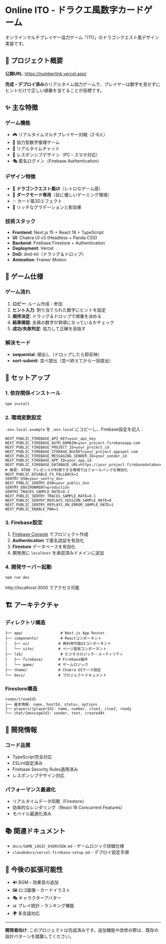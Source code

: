 # Online ITO - ドラクエ風数字カードゲーム

オンラインマルチプレイヤー協力ゲーム「ITO」のドラゴンクエスト風デザイン実装です。

## 🚀 プロジェクト概要

**公開URL**: https://numberlink.vercel.app/

**完成・デプロイ済み**のリアルタイム協力ゲームで、プレイヤーは数字を見せずにヒントだけで正しい順番を当てることが目標です。

## ✨ 主な特徴

### ゲーム機能
- 🎮 リアルタイムマルチプレイヤー対戦（2-6人）
- 🎯 協力型数字推理ゲーム
- 💬 リアルタイムチャット
- 📱 レスポンシブデザイン（PC・スマホ対応）
- 🎭 匿名ログイン（Firebase Authentication）

### デザイン特徴
- 🐉 **ドラゴンクエスト風UI**（レトロなゲーム感）
- 🌙 **ダークモード専用**（目に優しいゲーミング環境）
- ✨ カード風3Dエフェクト
- 🎨 リッチなグラデーションと影効果

### 技術スタック
- **Frontend**: Next.js 15 + React 18 + TypeScript
- **UI**: Chakra UI v3 (Headless + Panda CSS)
- **Backend**: Firebase Firestore + Authentication
- **Deployment**: Vercel
- **DnD**: dnd-kit（ドラッグ＆ドロップ）
- **Animation**: Framer Motion

## 🎯 ゲーム仕様

### ゲーム流れ
1. **ロビー**: ルーム作成・参加
2. **ヒント入力**: 割り当てられた数字にヒントを設定
3. **順序決定**: ドラッグ＆ドロップで順番を決める
4. **結果確認**: 全員の数字が昇順になっているかチェック
5. **成功/失敗判定**: 協力して正解を目指す

### 解決モード
- **sequential**: 順出し（ドロップしたら即反映）
- **sort-submit**: 並べ提出（並べ終えてから一括提出）

## 🚀 セットアップ

### 1. 依存関係インストール
```bash
npm install
```

### 2. 環境変数設定
`.env.local.example` を `.env.local` にコピーし、Firebase設定を記入：

```env
NEXT_PUBLIC_FIREBASE_API_KEY=your_api_key
NEXT_PUBLIC_FIREBASE_AUTH_DOMAIN=your_project.firebaseapp.com
NEXT_PUBLIC_FIREBASE_PROJECT_ID=your_project_id
NEXT_PUBLIC_FIREBASE_STORAGE_BUCKET=your_project.appspot.com
NEXT_PUBLIC_FIREBASE_MESSAGING_SENDER_ID=your_sender_id
NEXT_PUBLIC_FIREBASE_APP_ID=your_app_id
NEXT_PUBLIC_FIREBASE_DATABASE_URL=https://your_project.firebasedatabase.app
# 推奨: RTDB プレゼンスが利用できる環境ではフォールバックを無効化
NEXT_PUBLIC_DISABLE_FS_FALLBACK=1
SENTRY_DSN=your_sentry_dsn
NEXT_PUBLIC_SENTRY_DSN=your_public_dsn
SENTRY_ENVIRONMENT=production
SENTRY_TRACES_SAMPLE_RATE=0.1
NEXT_PUBLIC_SENTRY_TRACES_SAMPLE_RATE=0.1
NEXT_PUBLIC_SENTRY_REPLAYS_SESSION_SAMPLE_RATE=0
NEXT_PUBLIC_SENTRY_REPLAYS_ON_ERROR_SAMPLE_RATE=1
NEXT_PUBLIC_ENABLE_PWA=1
```

### 3. Firebase設定
1. [Firebase Console](https://console.firebase.google.com/) でプロジェクト作成
2. **Authentication** で匿名認証を有効化
3. **Firestore** データベースを有効化
4. 開発用に `localhost` を承認済みドメインに追加

### 4. 開発サーバー起動
```bash
npm run dev
```

http://localhost:3000 でアクセス可能

## 🏗️ アーキテクチャ

### ディレクトリ構造
```
├── app/                 # Next.js App Router
├── components/          # Reactコンポーネント
│   ├── ui/             # 再利用可能UIコンポーネント
│   └── site/           # ページ固有コンポーネント
├── lib/                 # ビジネスロジック・ユーティリティ
│   ├── firebase/       # Firebase操作
│   └── game/           # ゲームロジック
├── theme/              # Chakra UIテーマ設定
└── docs/               # プロジェクトドキュメント
```

### Firestore構造
```
rooms/{roomId}
├── 基本情報: name, hostId, status, options
├── players/{playerId}: name, number, clue1, clue2, ready
└── chat/{messageId}: sender, text, createdAt
```

## 🎨 開発情報

### コード品質
- TypeScript完全対応
- ESLint設定済み
- Firebase Security Rules適用済み
- レスポンシブデザイン対応

### パフォーマンス最適化
- リアルタイムデータ同期（Firestore）
- 効率的なレンダリング（React 18 Concurrent Features）
- モバイル最適化済み

## 📚 関連ドキュメント

- `docs/GAME_LOGIC_OVERVIEW.md` - ゲームロジック詳細仕様
- `claudedocs/vercel-firebase-setup.md` - デプロイ設定手順

## 🌟 今後の拡張可能性

- 🔊 BGM・効果音の追加
- 🖼️ ロゴ画像・カードイラスト
- 🎭 キャラクターアバター
- 📊 プレイ統計・ランキング機能
- 🌍 多言語対応

---

**開発者向け**: このプロジェクトは完成済みです。追加機能や改修の際は、既存の設計パターンを踏襲してください。
